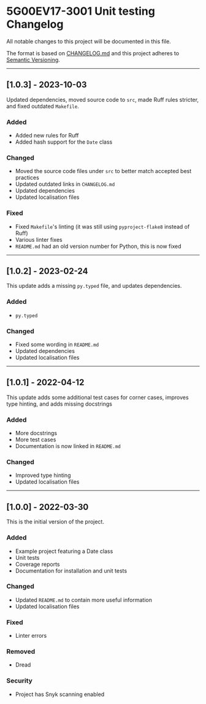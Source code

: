 
# 5G00EV17-3001 Unit testing Changelog

All notable changes to this project will be documented in this file.

The format is based on [CHANGELOG.md][CHANGELOG.md]
and this project adheres to [Semantic Versioning][Semantic Versioning].

<!-- 
TEMPLATE

## [major.minor.patch] - yyyy-mm-dd

A message that notes the main changes in the update.

### Added

### Changed

### Deprecated

### Fixed

### Removed

### Security

_______________________________________________________________________________
 
 -->

<!--
EXAMPLE

## [0.2.0] - 2021-06-02

Lorem Ipsum dolor sit amet.

### Added

- Cat pictures hidden in the library
- Added beeswax to the gears

### Changed

- Updated localisation files

-->

<!--
_______________________________________________________________________________

## [1.0.3] - 2023-10-03

Updated dependencies, moved source code to `src`, made Ruff rules stricter,
and fixed outdated `Makefile`.

### Added

- Added new rules for Ruff
- Added hash support for the `Date` class

### Changed

- Moved the source code files under `src` to better match accepted best
  practices
- Updated outdated links in `CHANGELOG.md`
- Updated dependencies
- Updated localisation files

### Fixed

- Fixed `Makefile`'s linting (it was still using `pyproject-flake8`
  instead of Ruff)
- Various linter fixes
- `README.md` had an old version number for Python, this is now fixed

-->

_______________________________________________________________________________

## [1.0.3] - 2023-10-03

Updated dependencies, moved source code to `src`, made Ruff rules stricter,
and fixed outdated `Makefile`.

### Added

- Added new rules for Ruff
- Added hash support for the `Date` class

### Changed

- Moved the source code files under `src` to better match accepted best
  practices
- Updated outdated links in `CHANGELOG.md`
- Updated dependencies
- Updated localisation files

### Fixed

- Fixed `Makefile`'s linting (it was still using `pyproject-flake8`
  instead of Ruff)
- Various linter fixes
- `README.md` had an old version number for Python, this is now fixed

_______________________________________________________________________________

## [1.0.2] - 2023-02-24

This update adds a missing `py.typed` file, and updates dependencies.

### Added

- `py.typed`

### Changed

- Fixed some wording in `README.md`
- Updated dependencies
- Updated localisation files

_______________________________________________________________________________

## [1.0.1] - 2022-04-12

This update adds some additional test cases for corner cases, improves
type hinting, and adds missing docstrings

### Added

- More docstrings
- More test cases
- Documentation is now linked in `README.md`

### Changed

- Improved type hinting
- Updated localisation files

_______________________________________________________________________________

## [1.0.0] - 2022-03-30

This is the initial version of the project.

### Added

- Example project featuring a Date class
- Unit tests
- Coverage reports
- Documentation for installation and unit tests

### Changed

- Updated `README.md` to contain more useful information
- Updated localisation files

### Fixed

- Linter errors

### Removed

- Dread

### Security

- Project has Snyk scanning enabled

[CHANGELOG.md]: https://keepachangelog.com/en/1.1.0/
[Semantic Versioning]: http://semver.org/

<!-- markdownlint-configure-file {
    "MD022": false,
    "MD024": false,
    "MD030": false,
    "MD032": false
} -->
<!--
    MD022: Blanks around headings
    MD024: No duplicate headings
    MD030: Spaces after list markers
    MD032: Blanks around lists
-->
